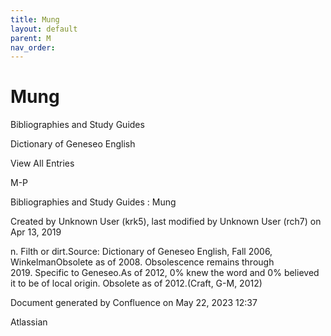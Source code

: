 ```yaml
---
title: Mung
layout: default
parent: M
nav_order:
---
```


# Mung

Bibliographies and Study Guides

Dictionary of Geneseo English

View All Entries

M-P

Bibliographies and Study Guides : Mung

Created by  Unknown User (krk5), last modified by  Unknown User (rch7) on Apr 13, 2019

n. Filth or dirt.Source: Dictionary of Geneseo English, Fall 2006, WinkelmanObsolete as of 2008. Obsolescence remains through 2019. Specific to Geneseo.As of 2012, 0% knew the word and 0% believed it to be of local origin. Obsolete as of 2012.(Craft, G-M, 2012)

Document generated by Confluence on May 22, 2023 12:37

Atlassian
